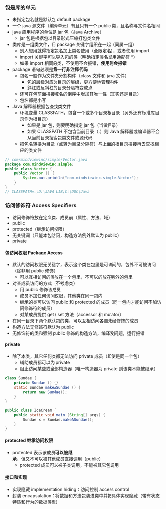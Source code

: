 ### 包是库的单元

* 未指定包名就是默认包 default package
* 一个 java 源文件（编译单元）有且只有一个 public 类，且名称与文件名相同
* java 应用程序的单位是 jar 包（Java Archive）
  * jar 包是根据包以目录形式压缩打包类文件
* 类库是一组类文件，用 package 关键字组织在一起（同属一组）
  * 别人想用就得指定包名加上类名使用（全限定名），或者使用 import
  * import 关键字可以导入包的类（明确指定类名或用通配符 *）
  * 如果 import 相同的类，不使用不会报错，**使用则会报错**
* package 语句必须是**第一行非注释代码**
  * 包名一般作为文件夹分割构件（class 文件和 java 文件）
    * 包的层级对应为目录的层级，更方便地管理构件
    * 斜杠或反斜杠的目录分隔符变成点
  * 还可在包前面拼接域名的倒序中增加其唯一性（其实还是目录）
  * 包名都是小写
* Java 解释器根据包查找类文件
  * 环境变量 CLASSPATH，包含一个或多个目录根目录（另外还有标准库目录作为根目录）
    * 如果是 jar 包，则要明确指定 jar 包（当做目录）
    * 如果 CLASSPATH 不包含当前目录（.）则 Java 解释器或编译器不会从当前目录搜索包类文件或源代码
  * 把包名转换为目录（点转为目录分隔符）与上面的根目录拼接再去查找相应的类文件

```java
// com/mindviewinc/simple/Vector.java
package com.mindviewinc.simple;
public class Vector {
    public Vector () {
        System.out.println("com.mindviewinc.simple.Vector");
    }
}
// CLASSPATH=.;D:\JAVA\LIB;C:\DOC\Java
```

### 访问修饰符 Access Specifiers

* 访问修饰符放在定义类、成员前（属性、方法、域）
* public
* protected（继承访问权限）
* 无关键词（只能本包访问，构造方法例外默认为 public）
* private

#### 包访问权限 Package Access

* 默认的访问权限无关键字，表示这个类在包里是可访问的，包外不可被访问（除非用 public 修饰）
  * 可以互相访问的类放在一个包里，不可以的放在另外的包里
* 对某成员访问的方式（不考虑类）
  * 用 public 修饰该成员
  * 成员不加任何访问权限，其他类在同一包内
  * 继承的类可以访问 public 和 protected 的成员（同一包内才能访问不加访问修饰符的成员）
  * 对某成员提供 get / set 方法（accessor 和 mutator）
* 在同一目录下两个默认包的类，可以互相访问各自未经修饰的成员
* 构造方法无修饰符默认为 public
* 无修饰符的类和强制 public 修饰的构造方法，编译没问题，运行报错

#### private

* 除了本类，其它任何类都无法访问 private 成员（即使是同一个包）
  * 辅助成员都可以为 private
  * 阻止访问某些或全部构造器（唯一构造器为 private 则该类不能被继承）

```java
class Sundae {
    private Sundae () {}
    static Sundae makeASundae () {
        return new Sundae();
    }
}

public class IceCream {
    public static void main (String[] args) {
        Sundae x = Sundae.makeASundae();
    }
}
```

#### protected 继承访问权限

* protected 表示该成员**可以被继承**，但又不可以被其他成员直接调用（public）
  * protected 成员可以被子类调用，不能被其它包调用

#### 接口和实现

* 实现隐藏 implementation hiding：访问控制 access control
* 封装 encapsulation：将数据和方法包装进类中并把具体实现隐藏（带有状态特质和行为的数据类型）
